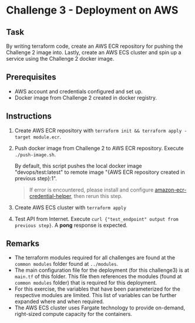 # Challenge 3 - Deployment on AWS
## Task
By writing terraform code, create an AWS ECR repository for pushing the Challenge 2 image into. Lastly, create an AWS ECS cluster and spin up a service using the Challenge 2 docker image.

## Prerequisites
- AWS account and credentials configured and set up.
- Docker image from Challenge 2 created in docker registry.

## Instructions
1. Create AWS ECR repository with `terraform init && terraform apply -target module.ecr`.
2. Push docker image from Challenge 2 to AWS ECR repository. Execute `./push-image.sh`.

    By default, this script pushes the local docker image "devops/test:latest" to remote image "{AWS ECR repository created in previous step}:1".
    
    > If error is encountered, please install and configure [amazon-ecr-credential-helper](https://github.com/awslabs/amazon-ecr-credential-helper), then rerun this step.

3. Create AWS ECS cluster with `terraform apply`
4. Test API from Internet. Execute `curl {"test_endpoint" output from previous step}`. A **pong** response is expected.

## Remarks
- The terraform modules required for all challenges are found at the `common modules` folder found at `../modules`.
- The main configuration file for the deployment (for this challenge3) is at `main.tf` of this folder. This file then references the modules (found at `common modules` folder) that is required for this deployment.
- For this exercise, the variables that have been parameterized for the respective modules are limited. This list of variables can be further expanded where and when required.
- The AWS ECS cluster uses Fargate technology to provide on-demand, right-sized compute capacity for the containers.
